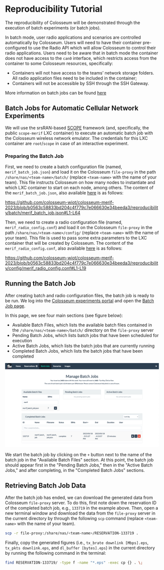 # Reproducibility Tutorial

The reproducibility of Colosseum will be demonstrated through the execution of batch experiments (or batch jobs).

In batch mode, user radio applications and scenarios are controlled automatically by Colosseum.
Users will need to have their container pre-configured to use the Radio API which will allow Colosseum to control their radio applications.
Users need to be aware that in batch mode the container does not have access to the `can0` interface, which restricts access from the container to some Colosseum resources, specifically:

- Containers will not have access to the teams’ network storage folders. All radio application files need to be included in the container;
- Containers will not be accessible by SSH through the SSH Gateway.

More information on batch jobs can be found [here](https://colosseumneu.freshdesk.com/support/solutions/articles/61000253519-batch-mode-format-and-process)


## Batch Jobs for Automatic Cellular Network Experiments

We will use the srsRAN-based [SCOPE](https://openrangym.com/ran-frameworks/scope) framework (and, specifically, the public `scope-merif` LXC container) to execute an automatic batch job with the Colosseum wireless network emulator. The credentials for this LXC container are `root`/`scope` in case of an interactive experiment.

### Preparing the Batch Job

First, we need to create a batch configuration file (named, `merif_batch_job.json`) and load it on the Colosseum `file-proxy` in the path `/share/nas/<team-name>/batch/` (replace `<team-name>` with the name of your team).
This file instructs Colosseum on how many nodes to instantiate and which LXC container to start on each node, among others.
The content of the `merif_batch_job.json`, also available [here](batch/merif_batch_job.json) is as follows:

https://github.com/colosseum-wiot/colosseum-merif-2023/blob/b0563c58833bd204c4f779c7e066630e34beeda3/reproducibility/batch/merif_batch_job.json#L1-L64

Then, we need to create a radio configuration file (named, `merif_radio_config.conf`) and load it on the Colosseum `file-proxy` in the path `/share/nas/<team-name>/config/` (replace `<team-name>` with the name of your team).
This file is used to pass some extra parameters to the LXC container that will be created by Colosseum.
The content of the `merif_radio_config.conf`, also available [here](config/merif_radio_config.conf) is as follows:

https://github.com/colosseum-wiot/colosseum-merif-2023/blob/b0563c58833bd204c4f779c7e066630e34beeda3/reproducibility/config/merif_radio_config.conf#L1-L19


## Running the Batch Job

After creating batch and radio configuration files, the batch job is ready to be run.
We log into the [Colosseum experiments portal](https://experiments.colosseum.net/) and open the [Batch Job page](https://experiments.colosseum.net/batch).

In this page, we see four main sections (see figure below):
- Available Batch Files, which lists the available batch files contained in the `/share/nas/<team-name>/batch/` directory on the `file-proxy` server
- Pending Batch Jobs, which lists batch jobs that have been scheduled for execution
- Active Batch Jobs, which lists the batch jobs that are currently running
- Completed Batch Jobs, which lists the batch jobs that have been completed

![Batch Jobs](figure/batchjobs.png)

We start the batch job by clicking on the `+` button next to the name of the batch job in the "Available Batch Files" section.
At this point, the batch job should appear first in the "Pending Batch Jobs," then in the "Active Batch Jobs," and after completing, in the "Completed Batch Jobs" sections.


## Retrieving Batch Job Data

After the batch job has ended, we can download the generated data from Colosseum `file-proxy` server.
To do this, first note down the reservation ID of the completed batch job, e.g., `133719` in the example above.
Then, open a new terminal window and download the data from the `file-proxy` server in the current directory by through the following `scp` command (replace `<team-name>` with the name of your team).

```bash
scp -r file-proxy:/share/nas/<team-name>/RESERVATION-133719 .
```

Finally, copy the generated figures (i.e., `tx_brate downlink [Mbps].eps`, `tx_pkts downlink.eps`, and `dl_buffer [bytes].eps`) in the current directory by running the following command in the terminal:

```bash
find RESERVATION-133719/ -type f -name "*.eps" -exec cp {} . \;
```